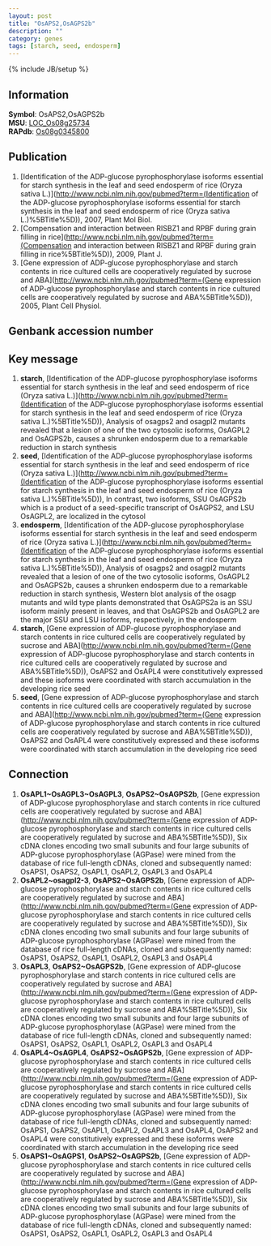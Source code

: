 ```yaml
---
layout: post
title: "OsAPS2,OsAGPS2b"
description: ""
category: genes
tags: [starch, seed, endosperm]
---
```

{% include JB/setup %}

## Information
__Symbol__: OsAPS2,OsAGPS2b  
__MSU__: [LOC_Os08g25734](http://rice.plantbiology.msu.edu/cgi-bin/ORF_infopage.cgi?orf=LOC_Os08g25734)  
__RAPdb__: [Os08g0345800](http://rapdb.dna.affrc.go.jp/viewer/gbrowse_details/irgsp1?name=Os08g0345800)  

## Publication
1. [Identification of the ADP-glucose pyrophosphorylase isoforms essential for starch synthesis in the leaf and seed endosperm of rice (Oryza sativa L.)](http://www.ncbi.nlm.nih.gov/pubmed?term=(Identification of the ADP-glucose pyrophosphorylase isoforms essential for starch synthesis in the leaf and seed endosperm of rice (Oryza sativa L.)%5BTitle%5D)), 2007, Plant Mol Biol.
2. [Compensation and interaction between RISBZ1 and RPBF during grain filling in rice](http://www.ncbi.nlm.nih.gov/pubmed?term=(Compensation and interaction between RISBZ1 and RPBF during grain filling in rice%5BTitle%5D)), 2009, Plant J.
3. [Gene expression of ADP-glucose pyrophosphorylase and starch contents in rice cultured cells are cooperatively regulated by sucrose and ABA](http://www.ncbi.nlm.nih.gov/pubmed?term=(Gene expression of ADP-glucose pyrophosphorylase and starch contents in rice cultured cells are cooperatively regulated by sucrose and ABA%5BTitle%5D)), 2005, Plant Cell Physiol.

## Genbank accession number

## Key message
1. __starch__, [Identification of the ADP-glucose pyrophosphorylase isoforms essential for starch synthesis in the leaf and seed endosperm of rice (Oryza sativa L.)](http://www.ncbi.nlm.nih.gov/pubmed?term=(Identification of the ADP-glucose pyrophosphorylase isoforms essential for starch synthesis in the leaf and seed endosperm of rice (Oryza sativa L.)%5BTitle%5D)),  Analysis of osagps2 and osagpl2 mutants revealed that a lesion of one of the two cytosolic isoforms, OsAGPL2 and OsAGPS2b, causes a shrunken endosperm due to a remarkable reduction in starch synthesis
2. __seed__, [Identification of the ADP-glucose pyrophosphorylase isoforms essential for starch synthesis in the leaf and seed endosperm of rice (Oryza sativa L.)](http://www.ncbi.nlm.nih.gov/pubmed?term=(Identification of the ADP-glucose pyrophosphorylase isoforms essential for starch synthesis in the leaf and seed endosperm of rice (Oryza sativa L.)%5BTitle%5D)),  In contrast, two isoforms, SSU OsAGPS2b which is a product of a seed-specific transcript of OsAGPS2, and LSU OsAGPL2, are localized in the cytosol
3. __endosperm__, [Identification of the ADP-glucose pyrophosphorylase isoforms essential for starch synthesis in the leaf and seed endosperm of rice (Oryza sativa L.)](http://www.ncbi.nlm.nih.gov/pubmed?term=(Identification of the ADP-glucose pyrophosphorylase isoforms essential for starch synthesis in the leaf and seed endosperm of rice (Oryza sativa L.)%5BTitle%5D)),  Analysis of osagps2 and osagpl2 mutants revealed that a lesion of one of the two cytosolic isoforms, OsAGPL2 and OsAGPS2b, causes a shrunken endosperm due to a remarkable reduction in starch synthesis, Western blot analysis of the osagp mutants and wild type plants demonstrated that OsAGPS2a is an SSU isoform mainly present in leaves, and that OsAGPS2b and OsAGPL2 are the major SSU and LSU isoforms, respectively, in the endosperm
4. __starch__, [Gene expression of ADP-glucose pyrophosphorylase and starch contents in rice cultured cells are cooperatively regulated by sucrose and ABA](http://www.ncbi.nlm.nih.gov/pubmed?term=(Gene expression of ADP-glucose pyrophosphorylase and starch contents in rice cultured cells are cooperatively regulated by sucrose and ABA%5BTitle%5D)),  OsAPS2 and OsAPL4 were constitutively expressed and these isoforms were coordinated with starch accumulation in the developing rice seed
5. __seed__, [Gene expression of ADP-glucose pyrophosphorylase and starch contents in rice cultured cells are cooperatively regulated by sucrose and ABA](http://www.ncbi.nlm.nih.gov/pubmed?term=(Gene expression of ADP-glucose pyrophosphorylase and starch contents in rice cultured cells are cooperatively regulated by sucrose and ABA%5BTitle%5D)),  OsAPS2 and OsAPL4 were constitutively expressed and these isoforms were coordinated with starch accumulation in the developing rice seed

## Connection
1. __OsAPL1~OsAGPL3~OsAGPL3__, __OsAPS2~OsAGPS2b__, [Gene expression of ADP-glucose pyrophosphorylase and starch contents in rice cultured cells are cooperatively regulated by sucrose and ABA](http://www.ncbi.nlm.nih.gov/pubmed?term=(Gene expression of ADP-glucose pyrophosphorylase and starch contents in rice cultured cells are cooperatively regulated by sucrose and ABA%5BTitle%5D)), Six cDNA clones encoding two small subunits and four large subunits of ADP-glucose pyrophosphorylase (AGPase) were mined from the database of rice full-length cDNAs, cloned and subsequently named: OsAPS1, OsAPS2, OsAPL1, OsAPL2, OsAPL3 and OsAPL4
2. __OsAPL2~osagpl2-3__, __OsAPS2~OsAGPS2b__, [Gene expression of ADP-glucose pyrophosphorylase and starch contents in rice cultured cells are cooperatively regulated by sucrose and ABA](http://www.ncbi.nlm.nih.gov/pubmed?term=(Gene expression of ADP-glucose pyrophosphorylase and starch contents in rice cultured cells are cooperatively regulated by sucrose and ABA%5BTitle%5D)), Six cDNA clones encoding two small subunits and four large subunits of ADP-glucose pyrophosphorylase (AGPase) were mined from the database of rice full-length cDNAs, cloned and subsequently named: OsAPS1, OsAPS2, OsAPL1, OsAPL2, OsAPL3 and OsAPL4
3. __OsAPL3__, __OsAPS2~OsAGPS2b__, [Gene expression of ADP-glucose pyrophosphorylase and starch contents in rice cultured cells are cooperatively regulated by sucrose and ABA](http://www.ncbi.nlm.nih.gov/pubmed?term=(Gene expression of ADP-glucose pyrophosphorylase and starch contents in rice cultured cells are cooperatively regulated by sucrose and ABA%5BTitle%5D)), Six cDNA clones encoding two small subunits and four large subunits of ADP-glucose pyrophosphorylase (AGPase) were mined from the database of rice full-length cDNAs, cloned and subsequently named: OsAPS1, OsAPS2, OsAPL1, OsAPL2, OsAPL3 and OsAPL4
4. __OsAPL4~OsAGPL4__, __OsAPS2~OsAGPS2b__, [Gene expression of ADP-glucose pyrophosphorylase and starch contents in rice cultured cells are cooperatively regulated by sucrose and ABA](http://www.ncbi.nlm.nih.gov/pubmed?term=(Gene expression of ADP-glucose pyrophosphorylase and starch contents in rice cultured cells are cooperatively regulated by sucrose and ABA%5BTitle%5D)), Six cDNA clones encoding two small subunits and four large subunits of ADP-glucose pyrophosphorylase (AGPase) were mined from the database of rice full-length cDNAs, cloned and subsequently named: OsAPS1, OsAPS2, OsAPL1, OsAPL2, OsAPL3 and OsAPL4, OsAPS2 and OsAPL4 were constitutively expressed and these isoforms were coordinated with starch accumulation in the developing rice seed
5. __OsAPS1~OsAGPS1__, __OsAPS2~OsAGPS2b__, [Gene expression of ADP-glucose pyrophosphorylase and starch contents in rice cultured cells are cooperatively regulated by sucrose and ABA](http://www.ncbi.nlm.nih.gov/pubmed?term=(Gene expression of ADP-glucose pyrophosphorylase and starch contents in rice cultured cells are cooperatively regulated by sucrose and ABA%5BTitle%5D)), Six cDNA clones encoding two small subunits and four large subunits of ADP-glucose pyrophosphorylase (AGPase) were mined from the database of rice full-length cDNAs, cloned and subsequently named: OsAPS1, OsAPS2, OsAPL1, OsAPL2, OsAPL3 and OsAPL4


